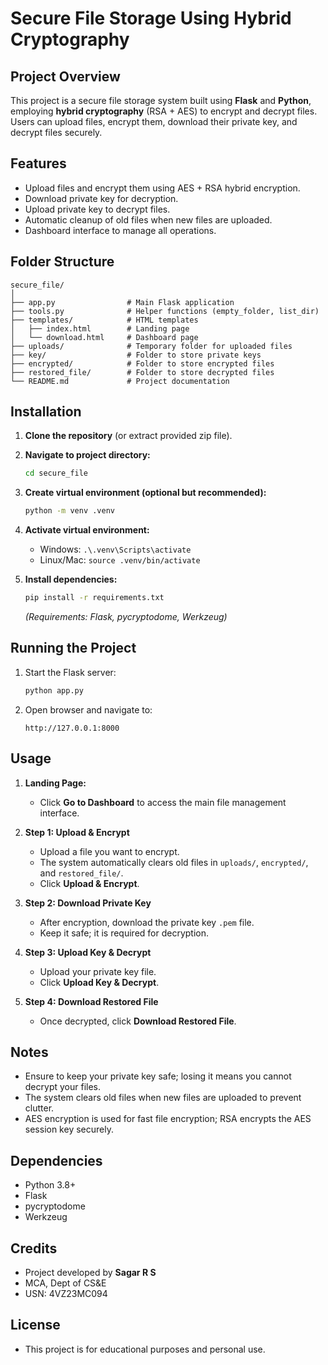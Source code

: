 # Secure File Storage Using Hybrid Cryptography

## Project Overview

This project is a secure file storage system built using **Flask** and **Python**, employing **hybrid cryptography** (RSA + AES) to encrypt and decrypt files. Users can upload files, encrypt them, download their private key, and decrypt files securely.

## Features

* Upload files and encrypt them using AES + RSA hybrid encryption.
* Download private key for decryption.
* Upload private key to decrypt files.
* Automatic cleanup of old files when new files are uploaded.
* Dashboard interface to manage all operations.

## Folder Structure

```
secure_file/
│
├── app.py                # Main Flask application
├── tools.py              # Helper functions (empty_folder, list_dir)
├── templates/            # HTML templates
│   ├── index.html        # Landing page
│   └── download.html     # Dashboard page
├── uploads/              # Temporary folder for uploaded files
├── key/                  # Folder to store private keys
├── encrypted/            # Folder to store encrypted files
├── restored_file/        # Folder to store decrypted files
└── README.md             # Project documentation
```

## Installation

1. **Clone the repository** (or extract provided zip file).
2. **Navigate to project directory:**

   ```bash
   cd secure_file
   ```
3. **Create virtual environment (optional but recommended):**

   ```bash
   python -m venv .venv
   ```
4. **Activate virtual environment:**

   * Windows: `.\.venv\Scripts\activate`
   * Linux/Mac: `source .venv/bin/activate`
5. **Install dependencies:**

   ```bash
   pip install -r requirements.txt
   ```

   *(Requirements: Flask, pycryptodome, Werkzeug)*

## Running the Project

1. Start the Flask server:

   ```bash
   python app.py
   ```
2. Open browser and navigate to:

   ```
   http://127.0.0.1:8000
   ```

## Usage

1. **Landing Page:**

   * Click **Go to Dashboard** to access the main file management interface.

2. **Step 1: Upload & Encrypt**

   * Upload a file you want to encrypt.
   * The system automatically clears old files in `uploads/`, `encrypted/`, and `restored_file/`.
   * Click **Upload & Encrypt**.

3. **Step 2: Download Private Key**

   * After encryption, download the private key `.pem` file.
   * Keep it safe; it is required for decryption.

4. **Step 3: Upload Key & Decrypt**

   * Upload your private key file.
   * Click **Upload Key & Decrypt**.

5. **Step 4: Download Restored File**

   * Once decrypted, click **Download Restored File**.

## Notes

* Ensure to keep your private key safe; losing it means you cannot decrypt your files.
* The system clears old files when new files are uploaded to prevent clutter.
* AES encryption is used for fast file encryption; RSA encrypts the AES session key securely.

## Dependencies

* Python 3.8+
* Flask
* pycryptodome
* Werkzeug

## Credits

* Project developed by **Sagar R S**
* MCA, Dept of CS\&E
* USN: 4VZ23MC094

## License

* This project is for educational purposes and personal use.
